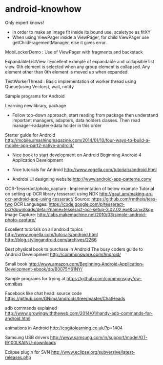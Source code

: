 android-knowhow
===============
Only expert knows!

- In order to make an image fit inside its bound use, scaletype as fitXY
- When using ViewPager inside a ViewPager, for child ViewPager use getChildFragementManager, else it gives error.

MobiLockerDemo : Use of ViewPager with fragments and backstack

ExpandableListView : Excellent example of expandable and collapsible list view. 0th element is selected when any group element is collapsed.
Any element other than 0th element is moved up when expanded.

TestWorkerThread : Basic implementation of worker thread using Queue(using Vectors), wait, notify

Sample programs for Android

Learning new library, package
- Follow top-down approach, start reading from package then understand important managers, adapters, 
data holders classes. Then read manager->adapter->data holder in this order

Starter guide for Android
http://mobile.smashingmagazine.com/2014/01/10/four-ways-to-build-a-mobile-app-part2-native-android/

- Nice book to start development on Android
Beginning Android 4 Application Development 

- Nice tutorials for Android
http://www.vogella.com/tutorials/android.html

- Andrdoi UI designing website
http://www.android-app-patterns.com/

OCR-Tesseract/photo_capture : Implementation of below example
Tutorial on setting up OCR library tesseract using NDK
http://gaut.am/making-an-ocr-android-app-using-tesseract/
Source: https://github.com/rmtheis/tess-two
OCR Languages: https://code.google.com/p/tesseract-ocr/downloads/detail?name=tesseract-ocr-setup-3.02.02.exe&can=2&q=
Image Capture: http://labs.makemachine.net/2010/03/simple-android-photo-capture/

Excellent tutorials on all android topics
http://www.vogella.com/tutorials/android.html
http://blog.stylingandroid.com/archives/2266

Best physical book to purchase in Android
The busy coders guide to Android Development
http://commonsware.com/Android/

Small book
http://www.amazon.com/Beginning-Android-Application-Development-ebook/dp/B0075Y61NY/

Sample programs for trying at
https://github.com/commonsguy/cw-omnibus

Facebook like chat head: source code
https://github.com/GNima/androids/tree/master/ChatHeads

adb commands explained
http://www.growingwiththeweb.com/2014/01/handy-adb-commands-for-android.html

animations in Android
http://cogitolearning.co.uk/?p=1404

Samsung USB drivers
http://www.samsung.com/in/support/model/GT-I9100LKAINU-downloads

Eclipse plugin for SVN
http://www.eclipse.org/subversive/latest-releases.php